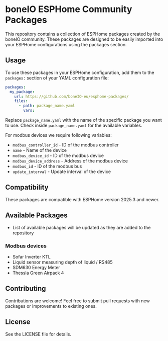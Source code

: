 # boneIO ESPHome Community Packages

This repository contains a collection of ESPHome packages created by the boneIO community. These packages are designed to be easily imported into your ESPHome configurations using the packages section.

## Usage

To use these packages in your ESPHome configuration, add them to the `packages:` section of your YAML configuration file:

```yaml
packages:
  my_package:
    url: https://github.com/boneIO-eu/esphome-packages/
    files:
      - path: package_name.yaml
        vars: 
```

Replace `package_name.yaml` with the name of the specific package you want to use.
Check inside `package_name.yaml` for the available variables.

For modbus devices we require following variables:

- `modbus_controller_id` - ID of the modbus controller
- `name` - Name of the device
- `modbus_device_id` - ID of the modbus device
- `modbus_device_address` - Address of the modbus device
- `modbus_id` - ID of the modbus bus
- `update_interval` - Update interval of the device

## Compatibility

These packages are compatible with ESPHome version 2025.3 and newer.

## Available Packages

- List of available packages will be updated as they are added to the repository

### Modbus devices

- Sofar Inverter KTL
- Liquid sensor measuring depth of liquid / RS485
- SDM630 Energy Meter
- Thessla Green Airpack 4

## Contributing

Contributions are welcome! Feel free to submit pull requests with new packages or improvements to existing ones.

## License

See the LICENSE file for details.
